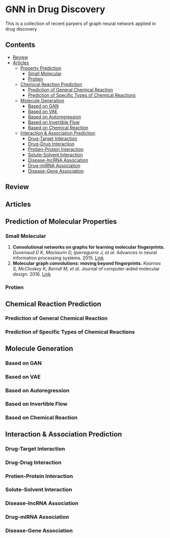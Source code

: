 GNN in Drug Discovery
====  
This is a collection of recent parpers of graph neural network applied in drug discovery

## Contents
- [Review](#Review)
- [Articles](#Articles)
  - [Property Prediction](#Properties)
      - [Small Molecular](#Small_Molecular)
      - [Protien](#Protien)
  - [Chemical Reaction Prediction](#Reaction)
      - [Prediction of General Chemical Reaction](#General)
      - [Prediction of Specific Types of Chemical Reactions](#Specific)
  - [Molecule Generation](#Generation)
      - [Based on GAN](#GAN)
      - [Based on VAE](#VAE)
      - [Based on Autoregression](#Autoregression)
      - [Based on Invertible Flow](#Flow)
      - [Based on Chemical Reaction](#Reaction)
   - [Interaction & Association Prediction](#Interaction)
      - [Drug-Target Interaction](#DTI)
      - [Drug-Drug Interaction](#DDI)
      - [Protien-Protein Interaction](#PPI)
      - [Solute-Solvent Interaction](#SSI)
      - [Disease-lncRNA Association](#DlA)
      - [Drug-miRNA Association](#DmA)
      - [Disease-Gene Association](#DGA)

<a name="Review" />

## Review
<a name="Articles" />

## Articles
<a name="Properties" />

## Prediction of Molecular Properties
<a name="Small_Molecular" />

### Small Molecular
1. **Convolutional networks on graphs for learning molecular fingerprints.** *Duvenaud D K, Maclaurin D, Iparraguirre J, et al.* Advances in neural information processing systems. 2015. [Link](https://papers.nips.cc/paper/5954-convolutional-networks-on-graphs-for-learning-molecular-fingerprints.pdf)
1. **Molecular graph convolutions: moving beyond fingerprints.** *Kearnes S, McCloskey K, Berndl M, et al.* Journal of computer-aided molecular design. 2016. [Link](https://link.springer.com/article/10.1007%2Fs10822-016-9938-8)
<a name="Protien" />

### Protien
<a name="Reaction" />

## Chemical Reaction Prediction
<a name="General" />

### Prediction of General Chemical Reaction
<a name="Specific" />

### Prediction of Specific Types of Chemical Reactions
<a name="Generation" />

## Molecule Generation
<a name="GAN" />

### Based on GAN
<a name="VAE" />

### Based on VAE
<a name="Autoregression" />

### Based on Autoregression
<a name="Flow" />

### Based on Invertible Flow
<a name="Reaction" />

### Based on Chemical Reaction
<a name="Interaction" />

## Interaction & Association Prediction
<a name="DTI" />

### Drug-Target Interaction
<a name="DDI" />

### Drug-Drug Interaction
<a name="PPI" />

### Protien-Protein Interaction
<a name="SSI" />

### Solute-Solvent Interaction
<a name="DlA" />

### Disease-lncRNA Association
<a name="DmA" />

### Drug-miRNA Association
<a name="DGA" />

### Disease-Gene Association
